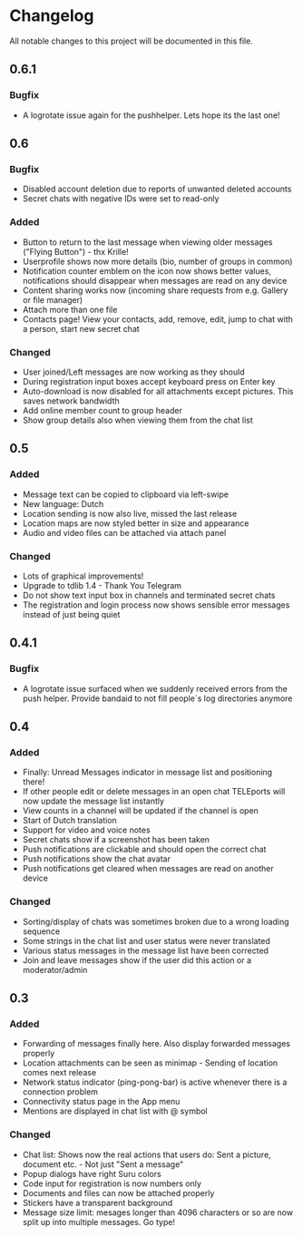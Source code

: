 # Changelog
All notable changes to this project will be documented in this file.

## 0.6.1
### Bugfix
- A logrotate issue again for the pushhelper. Lets hope its the last one!

## 0.6
### Bugfix
- Disabled account deletion due to reports of unwanted deleted accounts
- Secret chats with negative IDs were set to read-only

### Added
- Button to return to the last message when viewing older messages ("Flying Button") - thx Krille!
- Userprofile shows now more details (bio, number of groups in common)
- Notification counter emblem on the icon now shows better values, notifications should disappear when messages are read on any device
- Content sharing works now (incoming share requests from e.g. Gallery or file manager)
- Attach more than one file
- Contacts page! View your contacts, add, remove, edit, jump to chat with a person, start new secret chat

### Changed
- User joined/Left messages are now working as they should
- During registration input boxes accept keyboard press on Enter key
- Auto-download is now disabled for all attachments except pictures. This saves network bandwidth
- Add online member count to group header
- Show group details also when viewing them from the chat list

## 0.5
### Added
- Message text can be copied to clipboard via left-swipe
- New language: Dutch
- Location sending is now also live, missed the last release
- Location maps are now styled better in size and appearance
- Audio and video files can be attached via attach panel

### Changed
- Lots of graphical improvements!
- Upgrade to tdlib 1.4 - Thank You Telegram
- Do not show text input box in channels and terminated secret chats
- The registration and login process now shows sensible error messages instead of just being quiet

## 0.4.1
### Bugfix
- A logrotate issue surfaced when we suddenly received errors from the push helper. Provide bandaid to not fill people´s log directories anymore

## 0.4
### Added
- Finally: Unread Messages indicator in message list and positioning there!
- If other people edit or delete messages in an open chat TELEports will now update the message list instantly
- View counts in a channel will be updated if the channel is open
- Start of Dutch translation
- Support for video and voice notes
- Secret chats show if a screenshot has been taken
- Push notifications are clickable and should open the correct chat
- Push notifications show the chat avatar
- Push notifications get cleared when messages are read on another device

### Changed
- Sorting/display of chats was sometimes broken due to a wrong loading sequence
- Some strings in the chat list and user status were never translated
- Various status messages in the message list have been corrected
- Join and leave messages show if the user did this action or a moderator/admin

## 0.3
### Added
- Forwarding of messages finally here. Also display forwarded messages properly
- Location attachments can be seen as minimap - Sending of location comes next release
- Network status indicator (ping-pong-bar) is active whenever there is a connection problem
- Connectivity status page in the App menu
- Mentions are displayed in chat list with @ symbol
### Changed
- Chat list: Shows now the real actions that users do: Sent a picture, document etc. - Not just "Sent a message"
- Popup dialogs have right Suru colors
- Code input for registration is now numbers only
- Documents and files can now be attached properly
- Stickers have a transparent background
- Message size limit: mesages longer than 4096 characters or so are now split up into multiple messages. Go type!
